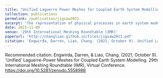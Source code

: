 ```yaml
---
title: "Unified Laguerre Power Meshes for Coupled Earth System Modelling"
collection: publications
permalink: /publication/jigsaw2021
excerpt: 'The representation of physical processes in earth system models is often constrained and simplified by details of the underlying numerical model. Ocean, atmosphere, ice, land and river dynamics are typically discretised over incompatible computational grids, and are coupled together via lossy interpolation schemes. In this work, we describe an alternative unified approach, in which components are represented on a common multi-scale unstructured mesh, and employ compatible numerical formulations and interpolation-free coupling across embedded boundaries. This unified strategy is built on an unstructured primal-dual meshing workflow, in which a global surface mesh conforming to various coastline, river network and land process boundaries is formed as a restricted Laguerre Power tessellation. This mesh layout enables coupled physics to be discretised over the set of staggered edge-, triangle- and cell-based control volumes, leading to a conforming representation. Key to this process is the use of restricted triangulations to approximate complex boundaries and constraints in a multi-scale manner, enabling a transition from high-resolution regional representations to coarser global scales. Initial work on the unified representation is reported here, focusing on development of the restricted triangulation kernels, and subsequent staggered Laguerre-Power mesh optimisation techniques.'
date: 2021-11-09
venue: '29th International Meshing Roundtable (IMR)'
paperurl: 'http://changliao.github.io/files/jigsaw2021.pdf'
citation: 'Engwirda, Darren, Liao, Chang. (2021, October 9). Unified Laguerre Power Meshes for Coupled Earth System Modelling. 29th International Meshing Roundtable (IMR), Virtual Conference. https://doi.org/10.5281/zenodo.5558988'
---
```



Recommended citation: Engwirda, Darren, & Liao, Chang. (2021, October 9). 'Unified' Laguerre-Power Meshes for Coupled Earth System Modelling. 29th International Meshing Roundtable (IMR), Virtual Conference. https://doi.org/10.5281/zenodo.5558988